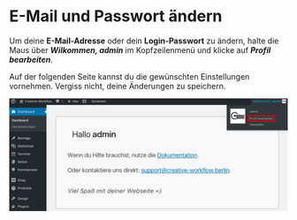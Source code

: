# E-Mail und Passwort ändern

Um deine **E-Mail-Adresse** oder dein **Login-Passwort** zu ändern, halte die Maus über _**Wilkommen, admin**_ im Kopfzeilenmenü und klicke auf _**Profil bearbeiten**_.

Auf der folgenden Seite kannst du die gewünschten Einstellungen vornehmen. Vergiss nicht, deine Änderungen zu speichern.

![Benutzerdaten ändern](./assets/change_user_settings.jpg)

